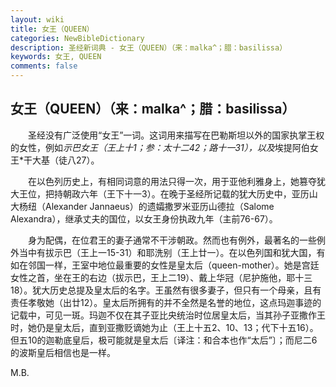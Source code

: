 ```yaml
---
layout: wiki
title: 女王（QUEEN）
categories: NewBibleDictionary
description: 圣经新词典 - 女王（QUEEN）（来：malka^；腊：basilissa）
keywords: 女王, QUEEN
comments: false
---
```


## 女王（QUEEN）（来：malka^；腊：basilissa）

　　圣经没有广泛使用“女王”一词。这词用来描写在巴勒斯坦以外的国家执掌王权的女性，例如*示巴女王（王上十1；参：太十二42；路十一31），以及*埃提阿伯女王*干大基（徒八27）。

　　在以色列历史上，有相同词意的用法只得一次，用于亚他利雅身上，她篡夺犹大王位，把持朝政六年（王下十一3）。在晚于圣经所记载的犹大历史中，亚历山大杨纽（Alexander Jannaeus）的遗孀撒罗米亚历山德拉（Salome Alexandra），继承丈夫的国位，以女王身份执政九年（主前76-67）。

　　身为配偶，在位君王的妻子通常不干涉朝政。然而也有例外，最著名的一些例外当中有拔示巴（王上一15-31）和耶洗别（王上廿一）。在以色列国和犹大国，有如在邻国一样，王室中地位最重要的女性是皇太后（queen-mother）。她是宫廷女性之首，坐在王的右边（拔示巴，王上二19）、戴上华冠（尼护施他，耶十三18）。犹大历史总提及皇太后的名字。王虽然有很多妻子，但只有一个母亲，且有责任孝敬她（出廿12）。皇太后所拥有的并不全然是名誉的地位，这点玛迦事迹的记载中，可见一斑。玛迦不仅在其子亚比央统治时位居皇太后，当其孙子亚撒作王时，她仍是皇太后，直到亚撒贬谪她为止（王上十五2、10、13；代下十五16）。但五10的迦勒底皇后，极可能就是皇太后〔译注：和合本也作“太后”〕；而尼二6的波斯皇后相信也是一样。

M.B.








